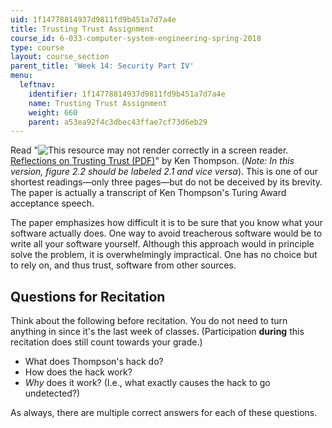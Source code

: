 ```yaml
---
uid: 1f14778814937d9811fd9b451a7d7a4e
title: Trusting Trust Assignment
course_id: 6-033-computer-system-engineering-spring-2018
type: course
layout: course_section
parent_title: 'Week 14: Security Part IV'
menu:
  leftnav:
    identifier: 1f14778814937d9811fd9b451a7d7a4e
    name: Trusting Trust Assignment
    weight: 660
    parent: a53ea92f4c3dbec43ffae7cf73d6eb29
---
```


Read "![This resource may not render correctly in a screen reader.](/images/inacessible.gif)[Reflections on Trusting Trust (PDF)](https://www.archive.ece.cmu.edu/~ganger/712.fall02/papers/p761-thompson.pdf)" by Ken Thompson. (_Note: In this version, figure 2.2 should be labeled 2.1 and vice versa_). This is one of our shortest readings—only three pages—but do not be deceived by its brevity. The paper is actually a transcript of Ken Thompson's Turing Award acceptance speech.

The paper emphasizes how difficult it is to be sure that you know what your software actually does. One way to avoid treacherous software would be to write all your software yourself. Although this approach would in principle solve the problem, it is overwhelmingly impractical. One has no choice but to rely on, and thus trust, software from other sources.

Questions for Recitation
------------------------

Think about the following before recitation. You do not need to turn anything in since it's the last week of classes. (Participation **during** this recitation does still count towards your grade.)

*   What does Thompson's hack do?
*   How does the hack work?
*   _Why_ does it work? (I.e., what exactly causes the hack to go undetected?)

As always, there are multiple correct answers for each of these questions.